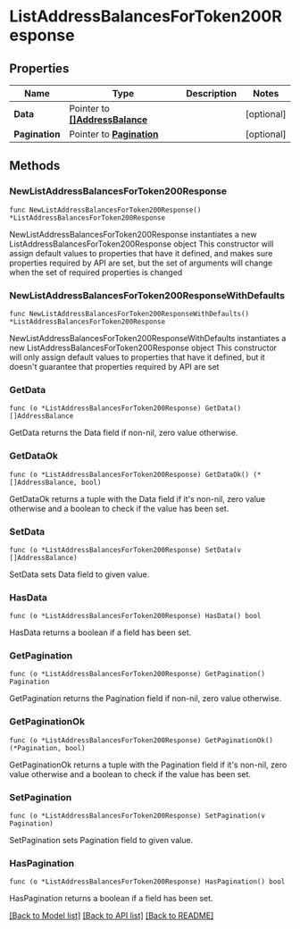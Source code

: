 # ListAddressBalancesForToken200Response

## Properties

Name | Type | Description | Notes
------------ | ------------- | ------------- | -------------
**Data** | Pointer to [**[]AddressBalance**](AddressBalance.md) |  | [optional] 
**Pagination** | Pointer to [**Pagination**](Pagination.md) |  | [optional] 

## Methods

### NewListAddressBalancesForToken200Response

`func NewListAddressBalancesForToken200Response() *ListAddressBalancesForToken200Response`

NewListAddressBalancesForToken200Response instantiates a new ListAddressBalancesForToken200Response object
This constructor will assign default values to properties that have it defined,
and makes sure properties required by API are set, but the set of arguments
will change when the set of required properties is changed

### NewListAddressBalancesForToken200ResponseWithDefaults

`func NewListAddressBalancesForToken200ResponseWithDefaults() *ListAddressBalancesForToken200Response`

NewListAddressBalancesForToken200ResponseWithDefaults instantiates a new ListAddressBalancesForToken200Response object
This constructor will only assign default values to properties that have it defined,
but it doesn't guarantee that properties required by API are set

### GetData

`func (o *ListAddressBalancesForToken200Response) GetData() []AddressBalance`

GetData returns the Data field if non-nil, zero value otherwise.

### GetDataOk

`func (o *ListAddressBalancesForToken200Response) GetDataOk() (*[]AddressBalance, bool)`

GetDataOk returns a tuple with the Data field if it's non-nil, zero value otherwise
and a boolean to check if the value has been set.

### SetData

`func (o *ListAddressBalancesForToken200Response) SetData(v []AddressBalance)`

SetData sets Data field to given value.

### HasData

`func (o *ListAddressBalancesForToken200Response) HasData() bool`

HasData returns a boolean if a field has been set.

### GetPagination

`func (o *ListAddressBalancesForToken200Response) GetPagination() Pagination`

GetPagination returns the Pagination field if non-nil, zero value otherwise.

### GetPaginationOk

`func (o *ListAddressBalancesForToken200Response) GetPaginationOk() (*Pagination, bool)`

GetPaginationOk returns a tuple with the Pagination field if it's non-nil, zero value otherwise
and a boolean to check if the value has been set.

### SetPagination

`func (o *ListAddressBalancesForToken200Response) SetPagination(v Pagination)`

SetPagination sets Pagination field to given value.

### HasPagination

`func (o *ListAddressBalancesForToken200Response) HasPagination() bool`

HasPagination returns a boolean if a field has been set.


[[Back to Model list]](../README.md#documentation-for-models) [[Back to API list]](../README.md#documentation-for-api-endpoints) [[Back to README]](../README.md)


